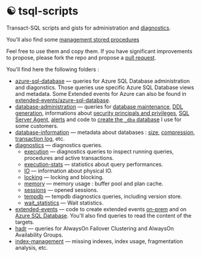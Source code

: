 # ☯ tsql-scripts

Transact-SQL scripts and gists for administration and [diagnostics](./diagnostics/).

You'll also find some [management stored procedures](./stored-procedures/)

Feel free to use them and copy them. If you have significant improvements to propose, please fork the repo and propose a [pull request](https://docs.github.com/en/pull-requests/collaborating-with-pull-requests/proposing-changes-to-your-work-with-pull-requests/about-pull-requests).

You'll find here the following folders :

- [azure-sql-database](./azure-sql-database/) &mdash; queries for Azure SQL Database administration and diagonstics. Those queries use specific Azure SQL Database views and metadata. Some Extended events for Azure can also be found in [extended-events/azure-sql-database](./extended-events/azure-sql-database/).
- [database-administration](./database-administration/) &mdash; queries for [database maintenance](./database-administration/maintenance/), [DDL generation](./database-administration/ddl-generation/), informations about [security principals and privileges](./database-administration/security/), [SQL Server Agent](./database-administration/sqlagent/), [alerts](./database-administration/alerts/) and code to [create the `_dba` database](./database-administration/dba-database/) I use for some customers.
- [database-information](./database-information/) &mdash; metadata about databases : [size](./database-information/size-and-allocation/), [compression](./database-information/compression/), [transaction log](./database-information/transaction-log/), etc.
- [diagnostics](./diagnostics/) &mdash; diagnostics queries.
  - [execution](./diagnostics/execution/) &mdash; diagnostics queries to inspect running queries, procedures and active transactions.
  - [execution-stats](./diagnostics/execution-stats/) &mdash; statistics about query performances.
  - [IO](./diagnostics/IO/) &mdash; information about physical IO.
  - [locking](./diagnostics/locking/) &mdash; locking and blocking.
  - [memory](./diagnostics/Memory/) &mdash; memory usage : buffer pool and plan cache.
  - [sessions](./diagnostics/sessions/) &mdash; opened sessions.
  - [tempdb](./diagnostics/tempdb/) &mdash; tempdb diagnostics queries, including version store.
  - [wait_statistics](./diagnostics/wait-statistics/) &mdash; Wait statistics.
- [extended-events](./extended-events/) &mdash; code to create extended events [on-prem](extended-events/on-prem/) and on [Azure SQL Database](extended-events/azure-sql-database/). You'll also find queries to read the content of the targets.
- [hadr](./hadr/) &mdash; queries for AlwaysOn Failover Clustering and AlwaysOn Availability Groups.
- [index-management](./index-management/) &mdash; missing indexes, index usage, fragmentation analysis, etc.